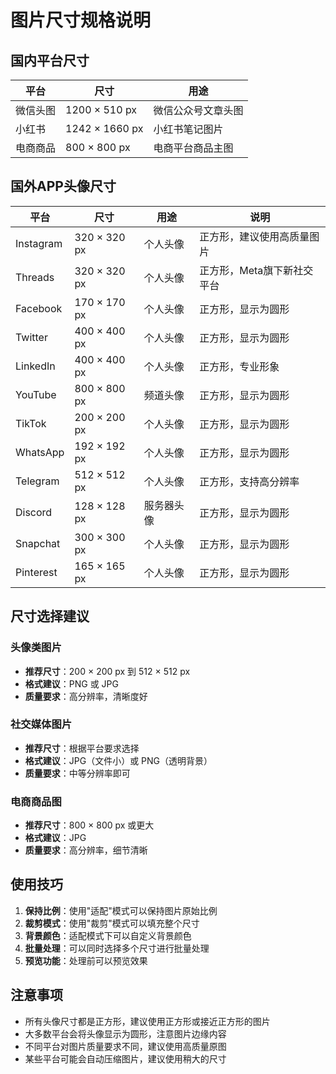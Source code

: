 # 图片尺寸规格说明

## 国内平台尺寸

| 平台 | 尺寸 | 用途 |
|------|------|------|
| 微信头图 | 1200 × 510 px | 微信公众号文章头图 |
| 小红书 | 1242 × 1660 px | 小红书笔记图片 |
| 电商商品 | 800 × 800 px | 电商平台商品主图 |

## 国外APP头像尺寸

| 平台 | 尺寸 | 用途 | 说明 |
|------|------|------|------|
| Instagram | 320 × 320 px | 个人头像 | 正方形，建议使用高质量图片 |
| Threads | 320 × 320 px | 个人头像 | 正方形，Meta旗下新社交平台 |
| Facebook | 170 × 170 px | 个人头像 | 正方形，显示为圆形 |
| Twitter | 400 × 400 px | 个人头像 | 正方形，显示为圆形 |
| LinkedIn | 400 × 400 px | 个人头像 | 正方形，专业形象 |
| YouTube | 800 × 800 px | 频道头像 | 正方形，显示为圆形 |
| TikTok | 200 × 200 px | 个人头像 | 正方形，显示为圆形 |
| WhatsApp | 192 × 192 px | 个人头像 | 正方形，显示为圆形 |
| Telegram | 512 × 512 px | 个人头像 | 正方形，支持高分辨率 |
| Discord | 128 × 128 px | 服务器头像 | 正方形，显示为圆形 |
| Snapchat | 300 × 300 px | 个人头像 | 正方形，显示为圆形 |
| Pinterest | 165 × 165 px | 个人头像 | 正方形，显示为圆形 |

## 尺寸选择建议

### 头像类图片
- **推荐尺寸**：200 × 200 px 到 512 × 512 px
- **格式建议**：PNG 或 JPG
- **质量要求**：高分辨率，清晰度好

### 社交媒体图片
- **推荐尺寸**：根据平台要求选择
- **格式建议**：JPG（文件小）或 PNG（透明背景）
- **质量要求**：中等分辨率即可

### 电商商品图
- **推荐尺寸**：800 × 800 px 或更大
- **格式建议**：JPG
- **质量要求**：高分辨率，细节清晰

## 使用技巧

1. **保持比例**：使用"适配"模式可以保持图片原始比例
2. **裁剪模式**：使用"裁剪"模式可以填充整个尺寸
3. **背景颜色**：适配模式下可以自定义背景颜色
4. **批量处理**：可以同时选择多个尺寸进行批量处理
5. **预览功能**：处理前可以预览效果

## 注意事项

- 所有头像尺寸都是正方形，建议使用正方形或接近正方形的图片
- 大多数平台会将头像显示为圆形，注意图片边缘内容
- 不同平台对图片质量要求不同，建议使用高质量原图
- 某些平台可能会自动压缩图片，建议使用稍大的尺寸 